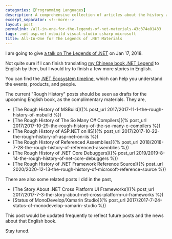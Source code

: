 ```yaml
---
categories: [Programming Languages]
description: A comprehensive collection of articles about the history and legends of .NET technologies, including posts about MSBuild, C# compilers, ASP.NET on IIS, and other important .NET ecosystem stories.
excerpt_separator: <!--more-->
layout: post
permalink: /all-in-one-for-the-legends-of-net-materials-43c374a01433
tags: .net asp.net msbuild visual-studio csharp microsoft
title: All-In-One for The Legends of .NET Materials
---
```

I am going to give [a talk on The Legends of .NET](https://mvpdaysv-conference2017-1.busyconf.com/activities/59ebb3464ee06baeb80001c9) on Jan 17, 2018.

Not quite sure if I can finish translating [my Chinese book .NET Legend](https://nianbiao.lextudio.com/) to English by then, but I would try to finish a few more stories in English.

You can find the [.NET Ecosystem timeline](https://corefx.lextudio.com/), which can help you understand the events, products, and people.

The current "Rough History" posts should be seen as drafts for the upcoming English book, as the complimentary materials. They are,

- [The Rough History of MSBuild]({% post_url 2017/2017-11-1-the-rough-history-of-msbuild %})
- [The Rough History of The So Many C# Compilers]({% post_url 2017/2017-10-29-the-rough-history-of-the-so-many-c-compilers %})
- [The Rough History of ASP.NET on IIS]({% post_url 2017/2017-10-22-the-rough-history-of-asp-net-on-iis %})
- [The Rough History of Referenced Assemblies]({% post_url 2018/2018-7-28-the-rough-history-of-referenced-assemblies %})
- [The Rough History of .NET Core Debuggers]({% post_url 2019/2019-8-14-the-rough-history-of-net-core-debuggers %})
- [The Rough History of .NET Framework Reference Source]({% post_url 2020/2020-12-13-the-rough-history-of-microsoft-reference-source %})

There are also some related posts I did in the past,

- [The Story About .NET Cross Platform UI Frameworks]({% post_url 2017/2017-7-3-the-story-about-net-cross-platform-ui-frameworks %})
- [Status of MonoDevelop/Xamarin Studio]({% post_url 2017/2017-7-24-status-of-monodevelop-xamarin-studio %})

This post would be updated frequently to reflect future posts and the news about that English book.

Stay tuned.
